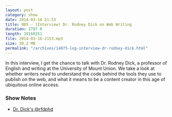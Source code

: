 ```yaml
---
layout: post
category: show
date: 2014-03-16 21:53
title: 005 - (Interview) Dr. Rodney Dick on Web Writing
duration: 2797.0
length: 39160351
file: 2014-03-16-2153.mp3
size: 39.2 MB
permalink: "/archives/14075-log-interview-dr-rodney-dick.html"
---
```



In this interview, I get the chance to talk with Dr. Rodney Dick, a professor of English and writing at the University of Mount Union. We take a look at whether writers *need* to understand the code behind the tools they use to publish on the web, and what it means to be a content creator in this age of ubiquitous online access. 

### Show Notes
- [Dr. Dick's @rfdphd](http://twitter.com/rfdphd)
